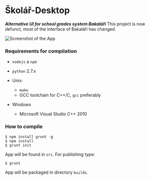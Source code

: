 # Školář-Desktop
**_Alternative UI for school grades system Bakaláři_**
This project is now defunct, most of the interface of Bakaláři has changed. 

![Screenshot of the App](screenshot.gif)

### Requirements for compilation

* `nodejs` a `npm`
* `python` 2.7.x

* Unix:
    * `make` 
    * GCC toolchain for C++/C, `gcc` preferably
* Windows
    * Microsoft Visual Studio C++ 2010
    
### How to compile 
```
$ npm install grunt -g
$ npm install
$ grunt init
```
App will be found in `src`. For publishing type:
```
$ grunt
```
App will be packaged in directory `builds`.
